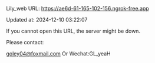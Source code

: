 Lily_web URL: https://ae6d-61-165-102-156.ngrok-free.app

Updated at: 2024-12-10 03:22:07

If you cannot open this URL, the server might be down.

Please contact: 

goley04@foxmail.com Or Wechat:GL_yeaH
